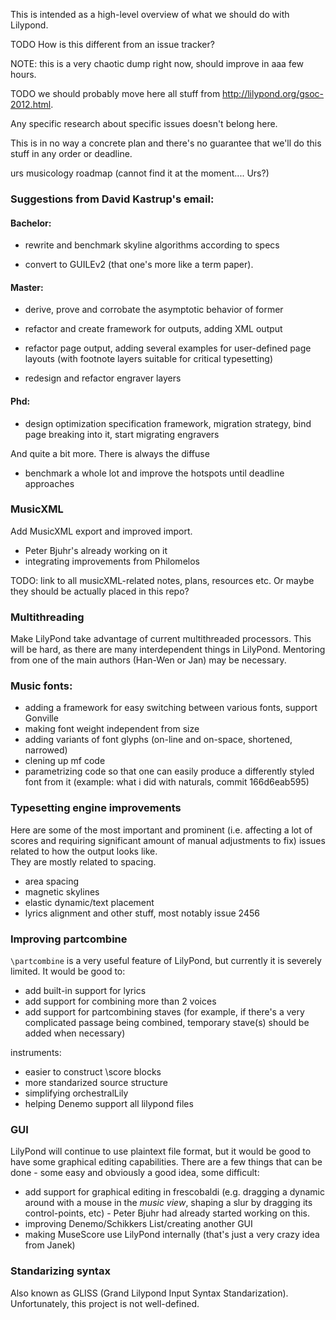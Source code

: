 This is intended as a high-level overview of what we should do with Lilypond.

TODO How is this different from an issue tracker?

NOTE: this is a very chaotic dump right now, should improve in aaa few hours.

TODO we should probably move here all stuff from http://lilypond.org/gsoc-2012.html.

Any specific research about specific issues doesn't belong here.

This is in no way a concrete plan and there's no guarantee that we'll do this stuff in any order or deadline.

urs musicology roadmap (cannot find it at the moment.... Urs?)



### Suggestions from David Kastrup's email:

#### Bachelor:

* rewrite and benchmark skyline algorithms according to specs

* convert to GUILEv2 (that one's more like a term paper).

#### Master:

* derive, prove and corrobate the asymptotic behavior of former

* refactor and create framework for outputs, adding XML output

* refactor page output, adding several examples for user-defined
  page layouts (with footnote layers suitable for critical typesetting)

* redesign and refactor engraver layers

#### Phd:    

* design optimization specification framework, migration strategy,
  bind page breaking into it, start migrating engravers

And quite a bit more.  There is always the diffuse

* benchmark a whole lot and improve the hotspots until deadline
  approaches


### MusicXML

Add MusicXML export and improved import.
- Peter Bjuhr's already working on it
- integrating improvements from Philomelos

TODO: link to all musicXML-related notes, plans, resources etc. Or maybe they should
be actually placed in this repo?


### Multithreading

Make LilyPond take advantage of current multithreaded processors.  This will be
hard, as there are many interdependent things in LilyPond.  Mentoring
from one of the main authors (Han-Wen or Jan) may be necessary.


### Music fonts:
- adding a framework for easy switching between various fonts, support Gonville
- making font weight independent from size
- adding variants of font glyphs (on-line and on-space, shortened, narrowed)
- clening up mf code
- parametrizing code so that one can easily produce a differently styled
  font from it (example: what i did with naturals, commit 166d6eab595)


### Typesetting engine improvements

Here are some of the most important and prominent (i.e. affecting a lot
of scores and requiring significant amount of manual adjustments to fix)
issues related to how the output looks like.  
They are mostly related to spacing.
- area spacing
- magnetic skylines
- elastic dynamic/text placement
- lyrics alignment and other stuff, most notably issue 2456


### Improving partcombine

`\partcombine` is a very useful feature of LilyPond, but currently it is severely
limited.  It would be good to:
* add built-in support for lyrics
* add support for combining more than 2 voices
* add support for partcombining staves (for example, if there's a very
  complicated passage being combined, temporary stave(s) should be added
  when necessary)


instruments:
- easier to construct \score blocks
- more standarized source structure
- simplifying orchestralLily
- helping Denemo support all lilypond files


### GUI

LilyPond will continue to use plaintext file format, but it would be
good to have some graphical editing capabilities.  There are a few things
that can be done - some easy and obviously a good idea, some difficult:
* add support for graphical editing in frescobaldi (e.g. dragging a dynamic
  around with a mouse in the _music view_, shaping a slur by dragging its
  control-points, etc) - Peter Bjuhr had already started working on this.
* improving Denemo/Schikkers List/creating another GUI
* making MuseScore use LilyPond internally (that's just a very crazy idea
  from Janek)


### Standarizing syntax

Also known as GLISS (Grand Lilypond Input Syntax Standarization).
Unfortunately, this project is not well-defined.
